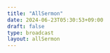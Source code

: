 ```yaml
---
title: "AllSermon"
date: 2024-06-23T05:30:53+09:00
draft: false
type: broadcast
layout: allSermon
---
```


